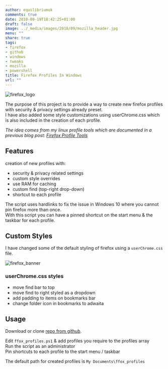 ```yaml
---
author: equilibriumuk
comments: true
date: 2018-09-19T18:42:25+01:00
draft: false
image: ../_media/images/2018/09/mozilla_header.jpg
menu: ""
share: true
tags:
- firefox
- github
- windows
- tweaks
- mozilla
- powershell
title: Firefox Profiles In Windows
url: ""
---
```


<p class="text-center"><img src="/media/images/2018/09/logo-quantum.png" alt="firefox_logo"></p>

The purpose of this project is to provide a way to create new firefox profiles with security & privacy settings already preset.<br/>
I have also added some style customizations using userChrome.css which is also included in the creation of each profile.

*The idea comes from my linux profile tools which are documented in a previous blog post: <a href="/2018/09/12/firefox-profile-tools/" target="_blank">Firefox Profile Tools</a>*

## Features

creation of new profiles with:

* security & privacy related settings
* custom style overrides
* use RAM for caching
* custom find (top-right drop-down)
* shortcut to each profile

The script uses hardlinks to fix the issue in Windows 10 where you cannot pin firefox more than once.<br/>
With this script you can have a pinned shortcut on the start menu & the taskbar for each profile.

## Custom Styles

I have changed some of the default styling of firefox using a `userChrome.css` file.

<p class="text-center"><img src="/media/images/2018/09/ffox_win_profile.jpg" alt="firefox_banner"></p>

### userChrome.css styles

* move find bar to top
* move find to right styled as a dropdown
* add padding to items on bookmarks bar
* change folder icon in bookmarks to adwaita

## Usage

Download or clone <a href="https://github.com/equk/ffox_profiles_win" target="_blank">repo from <i class="fa fa-github-alt"></i> github</a>.

Edit `ffox_profiles.ps1` & add profiles you require to the profiles array<br/>
Run the script as an administrator<br/>
Pin shortcuts to each profile to the start menu / taskbar

The default path for created profiles is `My Documents\ffox_profiles`
